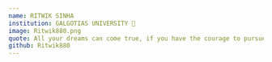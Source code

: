 ```yaml
---
name: RITWIK SINHA 
institution: GALGOTIAS UNIVERSITY 🚩 
image: Ritwik880.png
quote: All your dreams can come true, if you have the courage to pursue them
github: Ritwik880
---
```


